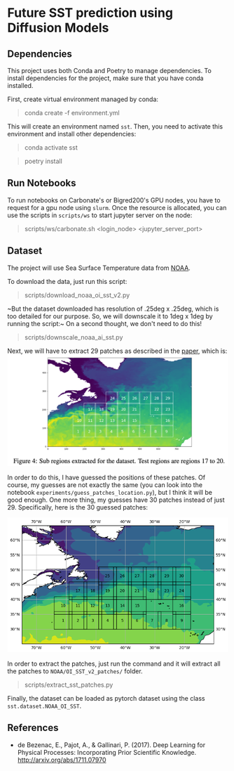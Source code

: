 # Future SST prediction using Diffusion Models
## Dependencies

This project uses both Conda and Poetry to manage dependencies.
To install dependencies for the project, make sure that you have conda installed.

First, create virtual environment managed by conda:

> conda create -f environment.yml

This will create an environment named `sst`.
Then, you need to activate this environment and install other dependencies:

> conda activate sst

> poetry install

## Run Notebooks

To run notebooks on Carbonate's or Bigred200's GPU nodes,
you have to request for a gpu node using `slurm`.
Once the resource is allocated,
you can use the scripts in `scripts/ws` to start jupyter server on the node:

> scripts/ws/carbonate.sh <login_node> <jupyter_server_port>

## Dataset

The project will use Sea Surface Temperature data from [NOAA](https://psl.noaa.gov/data/gridded/data.noaa.oisst.v2.highres.html).

To download the data, just run this script:

> scripts/download_noaa_oi_sst_v2.py

~But the dataset downloaded has resolution of .25deg x .25deg,
which is too detailed for our purpose.
So, we will downscale it to 1deg x 1deg by running the script:~
On a second thought, we don't need to do this!

> scripts/downscale_noaa_ai_sst.py

Next, we will have to extract 29 patches as described in the [paper](https://arxiv.org/abs/1711.07970),
which is:
![](./resources/images/sst_prediction_roi.png)

In order to do this, I have guessed the positions of these patches.
Of course, my guesses are not exactly the same
(you can look into the notebook `experiments/guess_patches_location.py`),
but I think it will be good enough.
One more thing, my guesses have 30 patches instead of just 29.
Specifically, here is the 30 guessed patches:

![Guessed SST Patches](./resources/images/sst_guessed_patches.png)

In order to extract the patches, just run the command
and it will extract all the patches to `NOAA/OI_SST_v2_patches/` folder.

> scripts/extract_sst_patches.py

Finally, the dataset can be loaded as pytorch dataset using the class
`sst.dataset.NOAA_OI_SST`.

## References

* de Bezenac, E., Pajot, A., & Gallinari, P. (2017).
Deep Learning for Physical Processes: Incorporating Prior Scientific Knowledge.
http://arxiv.org/abs/1711.07970
